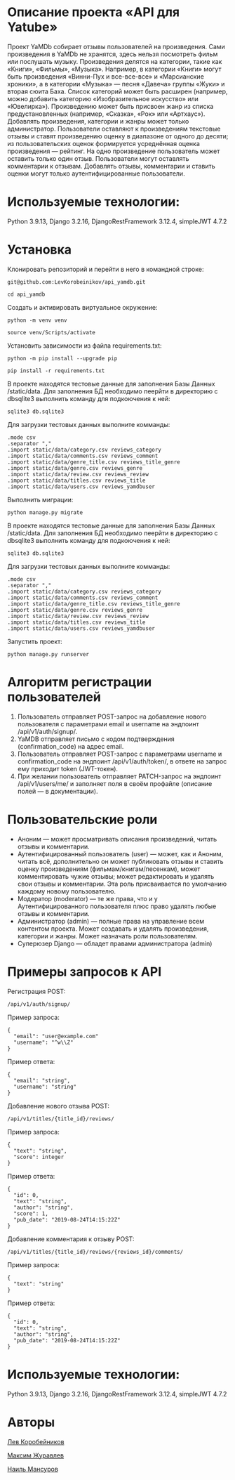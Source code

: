 # Описание проекта «API для Yatube»
Проект YaMDb собирает отзывы пользователей на произведения. Сами произведения в YaMDb не хранятся, здесь нельзя посмотреть фильм или послушать музыку.
Произведения делятся на категории, такие как «Книги», «Фильмы», «Музыка». Например, в категории «Книги» могут быть произведения «Винни-Пух и все-все-все» и «Марсианские хроники», а в категории «Музыка» — песня «Давеча» группы «Жуки» и вторая сюита Баха. Список категорий может быть расширен (например, можно добавить категорию «Изобразительное искусство» или «Ювелирка»). 
Произведению может быть присвоен жанр из списка предустановленных (например, «Сказка», «Рок» или «Артхаус»). 
Добавлять произведения, категории и жанры может только администратор.
Пользователи оставляют к произведениям текстовые отзывы и ставят произведению оценку в диапазоне от одного до десяти; из пользовательских оценок формируется усреднённая оценка произведения — рейтинг. На одно произведение пользователь может оставить только один отзыв.
Пользователи могут оставлять комментарии к отзывам.
Добавлять отзывы, комментарии и ставить оценки могут только аутентифицированные пользователи.

# Используемые технологии:
Python 3.9.13, Django 3.2.16, DjangoRestFramework 3.12.4, simpleJWT 4.7.2

# Установка
Клонировать репозиторий и перейти в него в командной строке:

```
git@github.com:LevKorobeinikov/api_yamdb.git
```

```
cd api_yamdb
```

Cоздать и активировать виртуальное окружение:

```
python -m venv venv
```

```
source venv/Scripts/activate
```

Установить зависимости из файла requirements.txt:

```
python -m pip install --upgrade pip
```

```
pip install -r requirements.txt
```

В проекте находятся тестовые данные для заполнения Базы Данных /static/data. Для заполнения БД необходимо пеерйти в директорию с dbsqlite3 выполнить команду для подкоючения к ней:
```
sqlite3 db.sqlite3
```
Для загрузки тестовых данных выполните комманды:
```
.mode csv
.separator ","
.import static/data/category.csv reviews_category
.import static/data/comments.csv reviews_comment
.import static/data/genre_title.csv reviews_title_genre
.import static/data/genre.csv reviews_genre
.import static/data/review.csv reviews_review
.import static/data/titles.csv reviews_title
.import static/data/users.csv reviews_yamdbuser
```

Выполнить миграции:

```
python manage.py migrate
```

В проекте находятся тестовые данные для заполнения Базы Данных /static/data. Для заполнения БД необходимо пеерйти в директорию с dbsqlite3 выполнить команду для подкоючения к ней:
```
sqlite3 db.sqlite3
```
Для загрузки тестовых данных выполните комманды:
```
.mode csv
.separator ","
.import static/data/category.csv reviews_category
.import static/data/comments.csv reviews_comment
.import static/data/genre_title.csv reviews_title_genre
.import static/data/genre.csv reviews_genre
.import static/data/review.csv reviews_review
.import static/data/titles.csv reviews_title
.import static/data/users.csv reviews_yamdbuser
```

Запустить проект:

```
python manage.py runserver
```

# Алгоритм регистрации пользователей

1. Пользователь отправляет POST-запрос на добавление нового пользователя с параметрами email и username на эндпоинт /api/v1/auth/signup/.
2. YaMDB отправляет письмо с кодом подтверждения (confirmation_code) на адрес email.
3. Пользователь отправляет POST-запрос с параметрами username и confirmation_code на эндпоинт /api/v1/auth/token/, в ответе на запрос ему приходит token (JWT-токен).
4. При желании пользователь отправляет PATCH-запрос на эндпоинт /api/v1/users/me/ и заполняет поля в своём профайле (описание полей — в документации).

# Пользовательские роли

- Аноним — может просматривать описания произведений, читать отзывы и комментарии.
- Аутентифицированный пользователь (user) — может, как и Аноним, читать всё, дополнительно он может публиковать отзывы и ставить оценку произведениям (фильмам/книгам/песенкам), может комментировать чужие отзывы; может редактировать и удалять свои отзывы и комментарии. Эта роль присваивается по умолчанию каждому новому пользователю.
- Модератор (moderator) — те же права, что и у Аутентифицированного пользователя плюс право удалять любые отзывы и комментарии.
- Администратор (admin) — полные права на управление всем контентом проекта. Может создавать и удалять произведения, категории и жанры. Может назначать роли пользователям.
- Суперюзер Django — обладет правами администратора (admin)

# Примеры запросов к API
Регистрация POST:
```
/api/v1/auth/signup/
```
Пример запроса:
```
{
  "email": "user@example.com"
  "username": "^w\\Z"
}
```
Пример ответа:
```
{
  "email": "string",
  "username": "string"
}
```

Добавление нового отзыва POST:
```
/api/v1/titles/{title_id}/reviews/
```
Пример запроса:
```
{
  "text": "string",
  "score": integer
}
```
Пример ответа:
```
{
  "id": 0,
  "text": "string",
  "author": "string",
  "score": 1,
  "pub_date": "2019-08-24T14:15:22Z"
}
```


Добавление комментария к отзыву POST:
```
/api/v1/titles/{title_id}/reviews/{reviews_id}/comments/
```
Пример запроса:
```
{
  "text": "string"
}
```
Пример ответа:
```
{
  "id": 0,
  "text": "string",
  "author": "string",
  "pub_date": "2019-08-24T14:15:22Z"
}
```


# Используемые технологии:
Python 3.9.13, Django 3.2.16, DjangoRestFramework 3.12.4, simpleJWT 4.7.2

# Авторы
[Лев Коробейников](https://github.com/LevKorobeinikov)

[Максим Журавлев](https://github.com/MaxMen00)

[Наиль Мансуров](https://github.com/NailMansurov)
